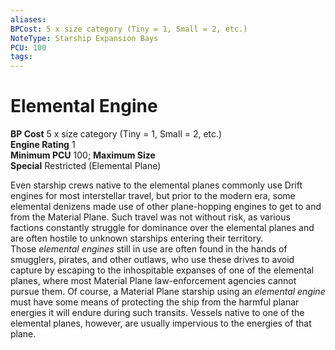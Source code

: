 ```yaml
---
aliases: 
BPCost: 5 x size category (Tiny = 1, Small = 2, etc.)  
NoteType: Starship Expansion Bays
PCU: 100
tags: 
---
```


# Elemental Engine

**BP Cost** 5 x size category (Tiny = 1, Small = 2, etc.)  
**Engine Rating** 1  
**Minimum PCU** 100; **Maximum Size**  
**Special** Restricted (Elemental Plane)  
  
Even starship crews native to the elemental planes commonly use Drift engines for most interstellar travel, but prior to the modern era, some elemental denizens made use of other plane-hopping engines to get to and from the Material Plane. Such travel was not without risk, as various factions constantly struggle for dominance over the elemental planes and are often hostile to unknown starships entering their territory.  
Those _elemental engines_ still in use are often found in the hands of smugglers, pirates, and other outlaws, who use these drives to avoid capture by escaping to the inhospitable expanses of one of the elemental planes, where most Material Plane law-enforcement agencies cannot pursue them. Of course, a Material Plane starship using an _elemental engine_ must have some means of protecting the ship from the harmful planar energies it will endure during such transits. Vessels native to one of the elemental planes, however, are usually impervious to the energies of that plane.